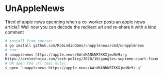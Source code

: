 # UnAppleNews

Tired of apple news openning when a co-worker posts an apple news article? Well now you can decode the redirect url and re-share it with a kind comment

```bash
# install from source:
$ go install github.com/Robindiddams/unapplenews/cmd/unapplenews
# run:
$ unapplenews https://apple.news/AArdKANhNR7KKXjwoNe9i-g
https://arstechnica.com/tech-policy/2020/10/googles-supreme-court-faceoff-with-oracle-was-a-disaster-for-google/
# OR open the url (mac only):
$ open `unapplenews https://apple.news/AArdKANhNR7KKXjwoNe9i-g`
```

